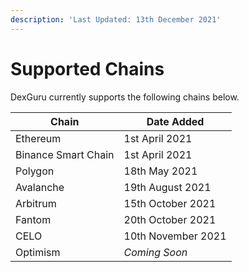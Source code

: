 ```yaml
---
description: 'Last Updated: 13th December 2021'
---
```


# Supported Chains

DexGuru currently supports the following chains below.

| Chain               | Date Added         |
| ------------------- | ------------------ |
| Ethereum            | 1st April 2021     |
| Binance Smart Chain | 1st April 2021     |
| Polygon             | 18th May 2021      |
| Avalanche           | 19th August 2021   |
| Arbitrum            | 15th October 2021  |
| Fantom              | 20th October 2021  |
| CELO                | 10th November 2021 |
| Optimism            | _Coming Soon_      |
